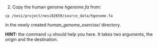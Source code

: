 2. Copy the human genome *hgenome.fa* from: 

```
cp /nesi/project/nesi02659/source_data/hgenome.fa
```

in the newly created *human_genome_exercise/* directory.


**HINT:** the command ```cp``` should help you here. It takes two arguments, the origin and the destination.
